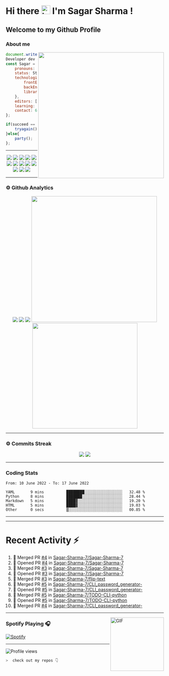 # Hi there <img src="https://user-images.githubusercontent.com/1303154/88677602-1635ba80-d120-11ea-84d8-d263ba5fc3c0.gif" width="28px" alt="hi"> I'm Sagar Sharma !
## Welcome to my Github Profile 

### About me 

<img align='right' src="https://media.giphy.com/media/l0HlTy9x8FZo0XO1i/giphy.gif" width="400">

```js
document.write("Hello World");
Developer dev = new Developer(Sagar Sharma);
const Sagar = {
    pronouns: "he" | "his",
    status: Student,
    technologies: {
        frontEnd: [HTML, CSS, SASS, Javascript],
        backEnd: [Node.js, Express.js, Mongoose.js, MongoDB],
        libraries: [Bootstrap, JQuery]
    },
    editors: [VS Code, Sublime Text 3, PyCharm],
    learning: [Python],
    contact: 6969sagarsharma@gmail.com
};

if(succeed == false){
    tryagain();
}else{
    party();
};
```
---
<p align="center">
<img src="https://img.shields.io/badge/HTML5-E34F26?style=for-the-badge&logo=html5&logoColor=white" />
<img src="https://img.shields.io/badge/CSS3-1572B6?style=for-the-badge&logo=css3&logoColor=white" />
<img src="https://img.shields.io/badge/Javascript-323330?style=for-the-badge&logo=javascript&logoColor=F7DF1E" />
<img src="https://img.shields.io/badge/Node.js-43853D?style=for-the-badge&logo=node.js&logoColor=white" />
<img src="https://img.shields.io/badge/Express.js-404D59?style=for-the-badge" />
<img src="https://img.shields.io/badge/jQuery-0769AD?style=for-the-badge&logo=jquery&logoColor=white" />
<img src="https://img.shields.io/badge/Bootstrap-563D7C?style=for-the-badge&logo=bootstrap&logoColor=white">
<img src="https://img.shields.io/badge/MongoDB-4EA94B?style=for-the-badge&logo=mongodb&logoColor=white">
<img src="https://img.shields.io/badge/Python-FFD43B?style=for-the-badge&logo=python&logoColor=darkgreen">
<img src="https://img.shields.io/badge/Git-F05032?style=for-the-badge&logo=git&logoColor=white">
<img src="https://img.shields.io/badge/Sass-CC6699?style=for-the-badge&logo=sass&logoColor=white">
<img src="https://img.shields.io/badge/npm-CB3837?style=for-the-badge&logo=npm&logoColor=white">
<img src="https://img.shields.io/badge/Markdown-000000?style=for-the-badge&logo=markdown&logoColor=white">
</p>

---

### ⚙ Github Analytics

<p align="center">
<img src="https://github-profile-summary-cards.vercel.app/api/cards/repos-per-language?username=sagar-sharma-7&theme=nord_dark">
<img src="https://github-profile-summary-cards.vercel.app/api/cards/most-commit-language?username=sagar-sharma-7&theme=nord_dark" >
<img src="https://github-profile-trophy.vercel.app/?username=sagar-sharma-7&theme=darkhub">
<img src="https://github-readme-stats.vercel.app/api?username=sagar-sharma-7&theme=blue-green" width="400">
<img src="https://github-readme-stats.vercel.app/api/top-langs/?username=sagar-sharma-7&theme=chartreuse-dark&layout=compact" width="335">
</p>

---
### ⚙ Commits Streak 

<p align="center">
<img src="https://github-readme-streak-stats.herokuapp.com/?user=sagar-sharma-7&theme=radical">
<img src="https://activity-graph.herokuapp.com/graph?username=Sagar-Sharma-7&bg_color=000000&color=4fff67&line=4fff67&point=ffffff&area=true&hide_border=true">
</p>


___

### Coding Stats
<!--START_SECTION:waka-->

```text
From: 10 June 2022 - To: 17 June 2022

YAML       9 mins          ████████░░░░░░░░░░░░░░░░░   32.48 %
Python     8 mins          ███████░░░░░░░░░░░░░░░░░░   28.44 %
Markdown   5 mins          ████▓░░░░░░░░░░░░░░░░░░░░   19.20 %
HTML       5 mins          ████▓░░░░░░░░░░░░░░░░░░░░   19.03 %
Other      0 secs          ▒░░░░░░░░░░░░░░░░░░░░░░░░   00.85 %
```

<!--END_SECTION:waka-->
____
____

# Recent Activity :zap:
<!--START_SECTION:activity-->
1. 🎉 Merged PR [#4](https://github.com/Sagar-Sharma-7/Sagar-Sharma-7/pull/4) in [Sagar-Sharma-7/Sagar-Sharma-7](https://github.com/Sagar-Sharma-7/Sagar-Sharma-7)
2. 💪 Opened PR [#4](https://github.com/Sagar-Sharma-7/Sagar-Sharma-7/pull/4) in [Sagar-Sharma-7/Sagar-Sharma-7](https://github.com/Sagar-Sharma-7/Sagar-Sharma-7)
3. 🎉 Merged PR [#3](https://github.com/Sagar-Sharma-7/Sagar-Sharma-7/pull/3) in [Sagar-Sharma-7/Sagar-Sharma-7](https://github.com/Sagar-Sharma-7/Sagar-Sharma-7)
4. 💪 Opened PR [#3](https://github.com/Sagar-Sharma-7/Sagar-Sharma-7/pull/3) in [Sagar-Sharma-7/Sagar-Sharma-7](https://github.com/Sagar-Sharma-7/Sagar-Sharma-7)
5. 🎉 Merged PR [#3](https://github.com/Sagar-Sharma-7/flip-text/pull/3) in [Sagar-Sharma-7/flip-text](https://github.com/Sagar-Sharma-7/flip-text)
6. 🎉 Merged PR [#5](https://github.com/Sagar-Sharma-7/CLI_password_generator-/pull/5) in [Sagar-Sharma-7/CLI_password_generator-](https://github.com/Sagar-Sharma-7/CLI_password_generator-)
7. 💪 Opened PR [#5](https://github.com/Sagar-Sharma-7/CLI_password_generator-/pull/5) in [Sagar-Sharma-7/CLI_password_generator-](https://github.com/Sagar-Sharma-7/CLI_password_generator-)
8. 🎉 Merged PR [#5](https://github.com/Sagar-Sharma-7/TODO-CLI-python/pull/5) in [Sagar-Sharma-7/TODO-CLI-python](https://github.com/Sagar-Sharma-7/TODO-CLI-python)
9. 💪 Opened PR [#5](https://github.com/Sagar-Sharma-7/TODO-CLI-python/pull/5) in [Sagar-Sharma-7/TODO-CLI-python](https://github.com/Sagar-Sharma-7/TODO-CLI-python)
10. 🎉 Merged PR [#4](https://github.com/Sagar-Sharma-7/CLI_password_generator-/pull/4) in [Sagar-Sharma-7/CLI_password_generator-](https://github.com/Sagar-Sharma-7/CLI_password_generator-)
<!--END_SECTION:activity-->

___

<img align="right" alt="GIF" height="170px" src="https://media.giphy.com/media/J5B1Y8QZnzXXbLQIBu/giphy.gif" />

### Spotify Playing 🎧
[![Spotify](https://novatorem-kyzbk7wxl-bardiesel.vercel.app/api/spotify)](https://open.spotify.com/user/31xncutsjftde6tov3a45cja7t3q?si=2eb0165bdaa14cd2)


----

![Profile views](https://profile-counter.glitch.me/Sagar-Sharma-7/count.svg)


```zsh
>  check out my repos 👇
```
